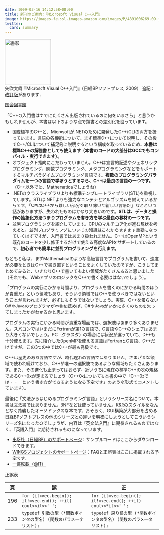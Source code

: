 ```yaml
---
date: 2009-03-16 14:12:58+00:00
title: 新刊のご案内：『Microsoft Visual C++入門』
image: https://images-fe.ssl-images-amazon.com/images/P/4891006269.09.jpg
twitter:
  card: summary
---
```


<img src="https://images-fe.ssl-images-amazon.com/images/P/4891006269.09.jpg" alt="書影" style="height:150px;" /><br/>矢吹太朗『Microsoft Visual C++入門』（日経BPソフトプレス, 2009） 追記：[改訂版](/2017/02/15/my-new-book-about-c++/)があります．

[国会図書館](https://ndlsearch.ndl.go.jp/books/R100000002-I000010060952)

「C++の入門書はすでにたくさん出版されているのに何をいまさら」と思うかもしれませんが、本書は以下のような点で類書との差別化を図っています。

* 国際標準のC++と、Microsoftが.NETのために開発したC++/CLIの両方を扱っています。言語の各機能について、まず標準C++について説明し、その後でC++/CLIについて補足的に説明するという構成を取っているため、**本書は標準C++の解説書としても使えます（本書のコードの大部分はGCCでもコンパイル・実行できます）。**
* オブジェクト指向にこだわっていません。C++は宣言的記述やジェネリックプログラミング、関数プログラミング、メタプログラミングなどをサポートするマルチパラダイムプログラミング言語です。**複数のプログラミングパラダイムを一つの言語で学ぼうとするなら、C++は最良の言語の一つです。**（C++以外では、Mathematicaでしょうね）
* .NETのクラスライブラリよりも標準テンプレートライブラリ(STL)を重視しています。STLは.NETよりも強力なコンテナとアルゴリズムを備えているからです。「C#はC++から難しい部分を取り除いた新しい言語だ」などという話がありますが、失われたものはかなり大きいのです。**STLは、データと操作の抽象化方法つまりプログラムを書き方を学ぶ最良の教材の一つです。**
* 並列プログラミングを紹介しています。CPUのマルチコア化が進む現状を考えると、並列プログラミングについての知識はこれからますます重要になっていくはずですが、入門書ではあまり扱われません。C++はOpenMPという既存のコードを少し修正するだけで使える高度なAPIをサポートしているので、**初心者でも簡単に並列プログラミングを行えます。**

もともと私は、まずMathematicaのような高級言語でプログラムを書いて、速度が必要なときはC++で書き直すということをよくしていたのですが、こうしてまとめてみると、いきなりC++で書いてもよい領域がたくさんあると思いました（それでも、WebアプリのロジックをC++で書く必要ははないでしょう）。

「プログラムの実行にかかる時間より、プログラムを書くのにかかる時間のほうが貴重だ」という領域もあり、そういう領域ではC++を使うべきではないということが言われますが、必ずしもそうではないでしょう。実際、C++を知らないC#やJavaのプログラマが本書を読めば、C#やJavaがいかに多くのものを失ってしまったかがわかるかと思います。

プログラムの実行にかかる時間が貴重な場面では、選択肢はあまり多くありません。スパコンではいまだにFortranが第1の言語で、C言語やC++のシェアはあまり大きくないでしょう。PC（クラスタ）の場合には状況が違っていて、C++も十分使えます。先に紹介したOpenMPを使える言語はFortranとC言語、C++だけですが、この3つの中ではC++が最も高級です。

C++は歴史のある言語ですが、時代遅れの言語ではありません。さまざまな領域で使われ続けており、C++が唯一の選択肢であるような領域もたくさんあります。また、その進化も止まってはおらず、近いうちに現在の標準C++の次の規格であるC++0xが定まるでしょう（C++0xについても本書の中で「C++0xでは・・・という書き方ができるようになる予定です」のような形式でコメントしています）。

最後に「文法からはじめるプログラミング言語」というシリーズ名について。本書は文法書ではありません。BNFなどは使っていません。[K&R](https://www.amazon.co.jp/dp/4320026926/)のスタイルをなんとなく踏襲したオーソドックスな本です。おそらく、GUI構築が大部分を占める日経BPソフトプレスの他のシリーズとの違いを明確にしようとしてこういうシリーズ名になったのでしょうが、内容は『英文法入門』に期待されるものではなく、『英語入門』に期待されるものになっています。

* [出版社（日経BP）のサポートページ](https://shop.nikkeibp.co.jp/front/commodity/0000/A06000/)：サンプルコードはここからダウンロードできます。
* [WINGSプロジェクトのサポートページ](https://wings.msn.to/index.php/-/A-03/978-4-89100-626-6/)：FAQと正誤表はここに掲載される予定です。
* [一部転載（@IT）](https://www.atmarkit.co.jp/fdotnet/bookpreview/bunpouvcpp_index/index.html)

正誤表

頁|誤|正
--|--|--
196|`for (it=vec.begin(); it!=vec.end(); ++it) cout<<it<<' ';`|`for (it=vec.begin(); it!=vec.end(); ++it) cout<<*it<<' ';`
233|`typedef 引数の型 (*関数ポインタの型名) (関数のパラメータリスト);`|`typedef 戻り値の型 (*関数ポインタの型名) (関数のパラメータリスト);`